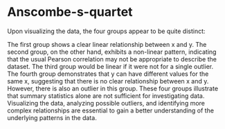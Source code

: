 # Anscombe-s-quartet
Upon visualizing the data, the four groups appear to be quite distinct:

The first group shows a clear linear relationship between x and y.
The second group, on the other hand, exhibits a non-linear pattern, indicating that the usual Pearson correlation may not be appropriate to describe the dataset.
The third group would be linear if it were not for a single outlier.
The fourth group demonstrates that y can have different values for the same x, suggesting that there is no clear relationship between x and y. However, there is also an outlier in this group.
These four groups illustrate that summary statistics alone are not sufficient for investigating data. Visualizing the data, analyzing possible outliers, and identifying more complex relationships are essential to gain a better understanding of the underlying patterns in the data.
